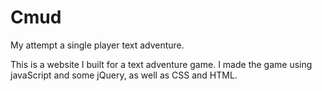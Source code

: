 Cmud
====

My attempt a single player text adventure.


This is a website I built for a text adventure game. I made the game using javaScript and some jQuery, as well as CSS 
and HTML.
